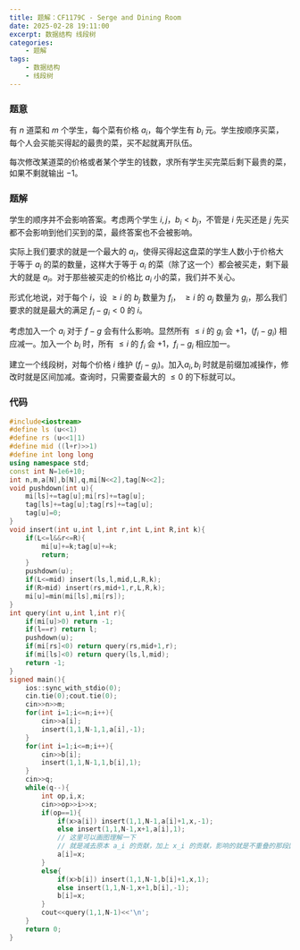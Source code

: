 ```yaml
---
title: 题解：CF1179C - Serge and Dining Room
date: 2025-02-28 19:11:00
excerpt: 数据结构 线段树
categories: 
	- 题解
tags: 
	- 数据结构
	- 线段树
---
```

### 题意
有 $n$ 道菜和 $m$ 个学生，每个菜有价格 $a_i$，每个学生有 $b_i$ 元。学生按顺序买菜，每个人会买能买得起的最贵的菜，买不起就离开队伍。

每次修改某道菜的价格或者某个学生的钱数，求所有学生买完菜后剩下最贵的菜，如果不剩就输出 $-1$。
### 题解
学生的顺序并不会影响答案。考虑两个学生 $i,j$，$b_i<b_j$，不管是 $i$ 先买还是 $j$ 先买都不会影响到他们买到的菜，最终答案也不会被影响。

实际上我们要求的就是一个最大的 $a_i$，使得买得起这盘菜的学生人数小于价格大于等于 $a_i$ 的菜的数量，这样大于等于 $a_i$ 的菜（除了这一个）都会被买走，剩下最大的就是 $a_i$。对于那些被买走的价格比 $a_i$ 小的菜，我们并不关心。

形式化地说，对于每个 $i$，设 $\ge i$ 的 $b_j$ 数量为 $f_i$， $\ge i$ 的 $a_j$ 数量为 $g_i$，那么我们要求的就是最大的满足 $f_i-g_i<0$ 的 $i$。

考虑加入一个 $a_i$ 对于 $f-g$ 会有什么影响。显然所有 $\le i$ 的 $g_i$ 会 $+1$，$(f_i-g_i)$ 相应减一。加入一个 $b_i$ 时，所有 $\le i$ 的 $f_i$ 会 $+1$，$f_i-g_i$ 相应加一。

建立一个线段树，对每个价格 $i$ 维护 $(f_i-g_i)$。加入$a_i,b_i$ 时就是前缀加减操作，修改时就是区间加减。查询时，只需要查最大的 $\le 0$ 的下标就可以。

### 代码
```cpp
#include<iostream>
#define ls (u<<1)
#define rs (u<<1|1)
#define mid ((l+r)>>1)
#define int long long
using namespace std;
const int N=1e6+10;
int n,m,a[N],b[N],q,mi[N<<2],tag[N<<2];
void pushdown(int u){
	mi[ls]+=tag[u];mi[rs]+=tag[u];
	tag[ls]+=tag[u];tag[rs]+=tag[u];
	tag[u]=0;
}
void insert(int u,int l,int r,int L,int R,int k){
	if(L<=l&&r<=R){
		mi[u]+=k;tag[u]+=k;
		return;
	}
	pushdown(u);
	if(L<=mid) insert(ls,l,mid,L,R,k);
	if(R>mid) insert(rs,mid+1,r,L,R,k);
	mi[u]=min(mi[ls],mi[rs]);
}
int query(int u,int l,int r){
	if(mi[u]>0) return -1;
	if(l==r) return l;
	pushdown(u);
	if(mi[rs]<0) return query(rs,mid+1,r);
	if(mi[ls]<0) return query(ls,l,mid);
	return -1;
}
signed main(){
	ios::sync_with_stdio(0);
	cin.tie(0);cout.tie(0);
	cin>>n>>m;
	for(int i=1;i<=n;i++){
		cin>>a[i];
		insert(1,1,N-1,1,a[i],-1);
	}
	for(int i=1;i<=m;i++){
		cin>>b[i];
		insert(1,1,N-1,1,b[i],1);
	}
	cin>>q;
	while(q--){
		int op,i,x;
		cin>>op>>i>>x;
		if(op==1){
			if(x>a[i]) insert(1,1,N-1,a[i]+1,x,-1);
			else insert(1,1,N-1,x+1,a[i],1);
            // 这里可以画图理解一下
            // 就是减去原本 a_i 的贡献，加上 x_i 的贡献，影响的就是不重叠的那段区间
			a[i]=x;
		}
		else{
			if(x>b[i]) insert(1,1,N-1,b[i]+1,x,1);
			else insert(1,1,N-1,x+1,b[i],-1);
			b[i]=x;			
		}
		cout<<query(1,1,N-1)<<'\n';
	}
	return 0;
}
```